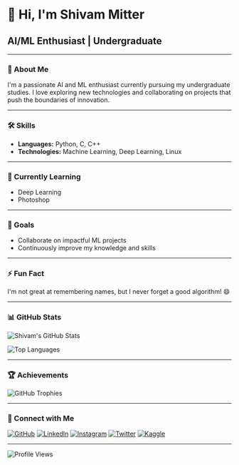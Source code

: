 # 👋 Hi, I'm Shivam Mitter

## AI/ML Enthusiast | Undergraduate

---

### 🚀 About Me

I'm a passionate AI and ML enthusiast currently pursuing my undergraduate studies. I love exploring new technologies and collaborating on projects that push the boundaries of innovation.

---

### 🛠 Skills

- **Languages:** Python, C, C++
- **Technologies:** Machine Learning, Deep Learning, Linux

---

### 🌱 Currently Learning

- Deep Learning
- Photoshop

---

### 🎯 Goals

- Collaborate on impactful ML projects
- Continuously improve my knowledge and skills

---

### ⚡ Fun Fact

I'm not great at remembering names, but I never forget a good algorithm! 😄

---

### 📊 GitHub Stats

![Shivam's GitHub Stats](https://github-readme-stats.vercel.app/api?username=mavihsrr&show_icons=true&theme=radical)

![Top Languages](https://github-readme-stats.vercel.app/api/top-langs/?username=mavihsrr&layout=compact&theme=radical)

---

### 🏆 Achievements

![GitHub Trophies](https://github-profile-trophy.vercel.app/?username=mavihsrr&theme=darkhub&no-frame=true&margin-w=15)

---

### 🤝 Connect with Me

[![GitHub](https://img.shields.io/badge/GitHub-100000?style=for-the-badge&logo=github&logoColor=white)](https://github.com/mavihsrr)
[![LinkedIn](https://img.shields.io/badge/LinkedIn-0A66C2?style=for-the-badge&logo=linkedin&logoColor=white)](https://www.linkedin.com/in/shivammitter/)
[![Instagram](https://img.shields.io/badge/Instagram-E4405F?style=for-the-badge&logo=instagram&logoColor=white)](https://www.instagram.com/shivammitter/)
[![Twitter](https://img.shields.io/badge/Twitter-1DA1F2?style=for-the-badge&logo=twitter&logoColor=white)](https://twitter.com/shivammitter)
[![Kaggle](https://img.shields.io/badge/Kaggle-20BEFF?style=for-the-badge&logo=kaggle&logoColor=white)](https://www.kaggle.com/shivammitter)

---

![Profile Views](https://gpvc.arturio.dev/mavihsrr)
